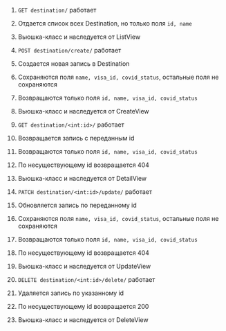 1. `GET destination/` работает
2.  Отдается список всех Destination, но только поля `id, name`
3. Вьюшка-класс и наследуется от ListView


1. `POST destination/create/` работает 
2. Создается новая запись в Destination 
3. Сохраняются поля `name, visa_id, covid_status`, остальные поля не сохраняются
4. Возвращаются только поля `id, name, visa_id, covid_status`
5. Вьюшка-класс и наследуется от CreateView



1. `GET destination/<int:id>/` работает
2. Возвращается запись с переданным id
3. Возвращаются только поля `id, name, visa_id, covid_status`
4. По несуществующему id возвращается 404
5. Вьюшка-класс и наследуется от DetailView


1. `PATCH destination/<int:id>/update/` работает 
2. Обновляется запись по переданному id
3. Сохраняются поля `name, visa_id, covid_status`, остальные поля не сохраняются
4. Возвращаются только поля `id, name, visa_id, covid_status`
5. По несуществующему id возвращается 404
5. Вьюшка-класс и наследуется от UpdateView


1. `DELETE destination/<int:id>/delete/` работает
2. Удаляется запись по указанному id
3. По несуществующему id возвращается 200
5. Вьюшка-класс и наследуется от DeleteView